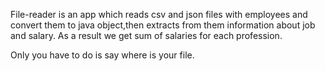 File-reader is an app which reads csv and json files with employees and convert them to java object,then 
extracts from them information about job and salary. As a result we get sum of salaries for each profession.

Only you have to do is say where is your file. 